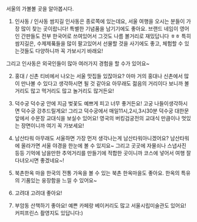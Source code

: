 서울의 가볼볼 곳을 알아봅시다.


1. 인사동 / 인사동 쌈지길
인사동은 종로쪽에 있는데요, 서울 여행을 오시는 분들이 가장 많이 찾는 곳이랍니다!
특별한 기념품을 남기기에도 좋아요.
브랜드 네임이 영어인 간판들도 전부 한국어로 쓰여있어서 그것도 나름 볼거리로 재밌답니다 ㅎㅎ
특히 쌈지길은, 수제제풐들을 많이 팔고있어서 선물할 것을 사기에도 좋고, 체험할 수 있는것들도 다양하니까 꼭 가보시기 바래요!

그리고 인사동은 외국인들이 많아 여러가지 경험을 할 수가 있어요~

2. 홍대 / 신촌
티비에서 나오는 서울 맛집들 있잖아요?
아마 거의 홍대나 신촌에서 많이 만나볼 수 있다고 생각하시면 될 것 같아요
아무래도 젊음의 거리이다 보니까 볼거리도 많고 먹거리도 많고 놀거리도 많거든요!

3. 덕수궁
덕수궁 안에 지금 벚꽃도 예쁘게 피고 너무 좋거든요!
고궁 나들이생각하시면 덕수궁 강추드릴게요!
그리고 덕수궁에서 매일11시,2시,3시30분 덕수궁 대한문 앞에서
수문장 교대식을 보실수 있어요!
영국의 버킹검궁전의 교대식 만큼이나 멋있는 장면이니까 여기 꼭 가보세요!

4. 남산타워
아무래도 서울하면 가장 먼저 생각나는게 남산타워아니겠어요?
남산타워에 올라가면 서울 야경을 한눈에 볼 수 있지요~
그리고 곳곳에 자물쇠나 스냅사진 등등 기억에 남을만한 추억거리를 만들기에
적합한 곳이니까 코스에 넣어서 여행 잘 다녀오시면 좋겠네요~!

5. 북촌한옥 마을
한국의 전통 가옥을 볼 수 있는 북촌 한옥마을도 좋아요.
한옥의 특유의 기품있는 웅장함을 느낄 수 있어요~

6. 고려대
고려대 좋아요!


7. 부암동
산책하기 좋아요! 예쁜 카페랑 베이커리도 많고 서울시립미술관도 있어요!
커피프린스 촬영지도 있답니다:)